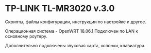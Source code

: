 # TP-LINK TL-MR3020 v.3.0
Cкрипты, файлы конфигурации, инструкции по настройке и другое.

Операционная система - OpenWRT 18.06.1
Подключен по LAN к основному роутеру.

Дополнительно подключены звуковая карта, колонки, клавиатура.

